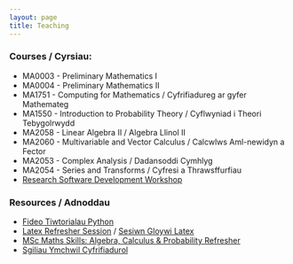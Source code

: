 ```yaml
---
layout: page
title: Teaching
---
```


### Courses / Cyrsiau:

  + MA0003 - Preliminary Mathematics I
  + MA0004 - Preliminary Mathematics II
  + MA1751 - Computing for Mathematics / Cyfrifiadureg ar gyfer Mathemateg
  + MA1550 - Introduction to Probability Theory / Cyflwyniad i Theori Tebygolrwydd
  + MA2058 - Linear Algebra II / Algebra Llinol II
  + MA2060 - Multivariable and Vector Calculus / Calcwlws Aml-newidyn a Fector
  + MA2053 - Complex Analysis / Dadansoddi Cymhlyg
  + MA2054 - Series and Transforms / Cyfresi a Thrawsffurfiau
  + [Research Software Development Workshop](https://vknight.org/rsd/)


### Resources / Adnoddau

  + [Fideo Tiwtorialau Python](/teaching/tiwtorialau-python/)
  + [Latex Refresher Session](/teaching/latex-refresher/) / [Sesiwn Gloywi Latex](/teaching/latex-refresher/cy/)
  + [MSc Maths Skills: Algebra, Calculus & Probability Refresher](/MSc_week_0/maths_skills.pdf)
  + [Sgiliau Ymchwil Cyfrifiadurol](https://sgiliauymchwilcyfrifiadurol.github.io/)